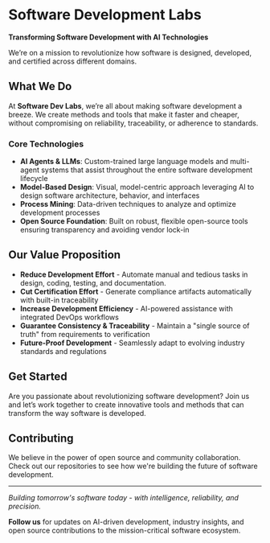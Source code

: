 # Software Development Labs

**Transforming Software Development with AI Technologies**

We’re on a mission to revolutionize how software is designed, developed, and certified across different domains. 

## What We Do

At **Software Dev Labs**, we’re all about making software development a breeze. We create methods and tools that make it faster and cheaper, without compromising on reliability, traceability, or adherence to standards.

### Core Technologies
- **AI Agents & LLMs**: Custom-trained large language models and multi-agent systems that assist throughout the entire software development lifecycle
- **Model-Based Design**: Visual, model-centric approach leveraging AI to design software architecture, behavior, and interfaces
- **Process Mining**: Data-driven techniques to analyze and optimize development processes
- **Open Source Foundation**: Built on robust, flexible open-source tools ensuring transparency and avoiding vendor lock-in


## Our Value Proposition

- **Reduce Development Effort** - Automate manual and tedious tasks in design, coding, testing, and documentation.
- **Cut Certification Effort** - Generate compliance artifacts automatically with built-in traceability
- **Increase Development Efficiency** - AI-powered assistance with integrated DevOps workflows  
- **Guarantee Consistency & Traceability** - Maintain a "single source of truth" from requirements to verification
- **Future-Proof Development** - Seamlessly adapt to evolving industry standards and regulations

## Get Started

Are you passionate about revolutionizing software development? Join us and let’s work together to create innovative tools and methods that can transform the way software is developed.  

## Contributing

We believe in the power of open source and community collaboration. Check out our repositories to see how we're building the future of software development.

---

*Building tomorrow's software today - with intelligence, reliability, and precision.*

**Follow us** for updates on AI-driven development, industry insights, and open source contributions to the mission-critical software ecosystem.
